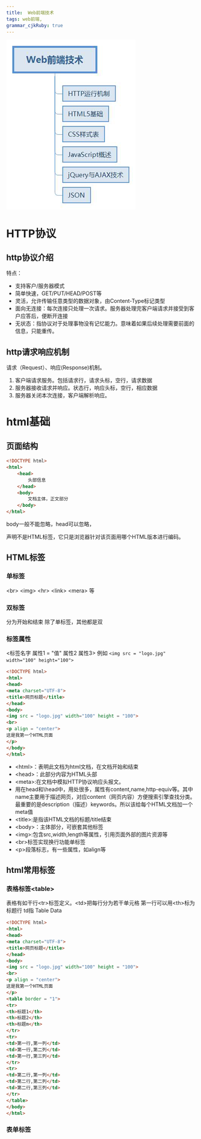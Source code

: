 ```yaml
---
title:  Web前端技术
tags: web前端,
grammar_cjkRuby: true
---
```

![enter description here][1]

# HTTP协议
## http协议介绍
特点：
* 支持客户/服务器模式
* 简单快速，GET/PUT/HEAD/POST等
* 灵活，允许传输任意类型的数据对象，由Content-Type标记类型
* 面向无连接：每次连接只处理一次请求。服务器处理完客户端请求并接受到客户应答后，便断开连接
* 无状态：指协议对于处理事物没有记忆能力。意味着如果后续处理需要前面的信息，只能重传。

## http请求响应机制
请求（Request）、响应(Response)机制。
1. 客户端请求服务。包括请求行，请求头标，空行，请求数据
2. 服务器接收请求并响应。状态行，响应头标，空行，相应数据
3. 服务器关闭本次连接，客户端解析响应。

# html基础
## 页面结构
```html
<!DOCTYPE html>
<html>
	<head>
		头部信息
	</head>
	<body>
		文档主体，正文部分
	</body>
</html>	
```
body一般不能忽略，head可以忽略，
<!DOCTYPE>声明不是HTML标签，它只是浏览器针对该页面用哪个HTML版本进行编码。

## HTML标签
### 单标签
\<br>
\<img>
\<hr>
\<link>
\<mera>
等
### 双标签
分为开始和结束
除了单标签，其他都是双

### 标签属性
<标签名字 属性1 = "值" 属性2 属性3>
例如
`<img src = "logo.jpg" width="100" height="100">`
```html
<!DOCTYPE html>
<html>
<head>
<meta charset="UTF-8">
<title>网页标题</title>
</head>
<body>
<img src = "logo.jpg" width="100" height = "100">
<br>
<p align = "center">
这是我第一个HTML页面
</p>
</body>
</html>
```
* \<html>：表明此文档为html文档，在文档开始和结束
* \<head>：此部分内容为HTML头部
* \<meta>:在文档中模拟HTTP协议响应头报文。
* 用在head和\head中，用处很多，属性有content,name,http-equiv等。其中name主要用于描述网页，对应content（网页内容）方便搜索引擎查找分类。最重要的是description（描述）keywords。所以该给每个HTML文档加一个meta值
* \<title>:是指该HTML文档的标题/title结束
* \<body>：主体部分，可嵌套其他标签
* \<img>:包含src,width,length等属性，引用页面外部的图片资源等
* \<br>标签实现换行功能单标签
* \<p>段落标志，有一些属性，如align等

## html常用标签
### 表格标签\<table>
表格有如干行\<tr>标签定义。\<td>把每行分为若干单元格
第一行可以用\<th>标为标题行
td指 Table Data
```html
<!DOCTYPE html>
<html>
<head>
<meta charset="UTF-8">
<title>网页标题</title>
</head>
<body>
<img src = "logo.jpg" width="100" height = "100">
<br>
<p align = "center">
这是我第一个HTML页面
</p>
<table border = "1">
<tr>
<th>标题1</th>
<th>标题2</th>
<th>标题m</th>
</tr>
<tr>
<td>第一行,第一列</td>
<td>第一行,第二列</td>
<td>第一行,第三列</td>
</tr>
<tr>
<td>第二行,第一列</td>
<td>第二行,第二列</td>
<td>第二行,第三列</td>
</tr>
</table>
</body>
</html>
```
### 表单标签




















  [1]: ./images/Web%E5%89%8D%E7%AB%AF%E6%8A%80%E6%9C%AF.jpg "Web前端技术"